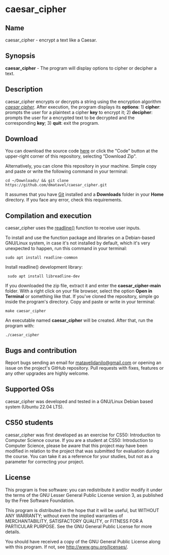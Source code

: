 
# caesar_cipher

## Name

caesar_cipher - encrypt a text like a Caesar.

## **Synopsis**

**caesar_cipher** - The program will display options to cipher or decipher a text.

## Description

caesar_cipher encrypts or decrypts a string using the encryption algorithm [*caesar cipher*](https://en.wikipedia.org/wiki/Caesar_cipher). After execution, the program displays its **options**: 1) **cipher**: prompts the user for a plaintext a cipher **key** to encrypt it; 2) **decipher**: prompts the user for a encrypted text to be decrypted and the corresponding **key**; 3) **quit**: exit the program.

## **Download**

You can download the source code [here](https://github.com/dmatavel/caesar_cipher/archive/refs/heads/main.zip) or click the "Code" button at the upper-right corner of this repository, selecting "Download Zip".

Alternatively, you can clone this repository in your machine. Simple copy and paste or write the following command in your terminal:

    cd ~/Downloads/ && git clone https://github.com/dmatavel/caesar_cipher.git

It assumes that you have [Git](https://git-scm.com/) installed and a **Downloads** folder in your **Home** directory. If you face any error, check this requirements.

## Compilation and execution

caesar_cipher uses the [readline()](https://www.man7.org/linux/man-pages/man3/readline.3.html) function to receive user inputs.

To install and use the function package and libraries on a Debian-based GNU/Linux system, in case it's not installed by default, which it's very unexpected to happen, run this command in your terminal:

    sudo apt install readline-common

Install readline() development library:
    
     sudo apt install libreadline-dev

If you downloaded the zip file, extract it and enter the **caesar_cipher-main** folder. With a right click on your file browser, select the option **Open in Terminal** or something like that. If you've cloned the repository, simple go inside the program's directory. Copy and paste or write in your terminal:

    make caesar_cipher

An executable named **caesar_cipher** will be created. After that, run the program with:

    ./caesar_cipher

## Bugs and contribution

Report bugs sending an email for matavelidanilo@gmail.com or opening an issue on the project's GitHub repository. Pull requests with fixes, features or any other upgrades are highly welcome.  

## Supported OSs

caesar_cipher was developed and tested in a GNU/Linux Debian based system (Ubuntu 22.04 LTS). 

## CS50 students

caesar_cipher was first developed as an exercise for CS50: Introduction to Computer Science course. If you are a student at CS50: Introduction to Computer Science, please be aware that this project may have been modified in relation to the project that was submitted for evaluation during the course. You can take it as a reference for your studies, but not as a parameter for correcting your project.

## License

This program is free software: you can redistribute it and/or modify it under the terms of the GNU Lesser General Public License version 3, as published by the Free Software Foundation.

This program is distributed in the hope that it will be useful, but WITHOUT ANY WARRANTY; without even the implied warranties of MERCHANTABILITY, SATISFACTORY QUALITY, or FITNESS FOR A PARTICULAR PURPOSE. See the GNU General Public License for more details. 

You should have received a copy of the GNU General Public License along with this program. If not, see <http://www.gnu.org/licenses/>.

